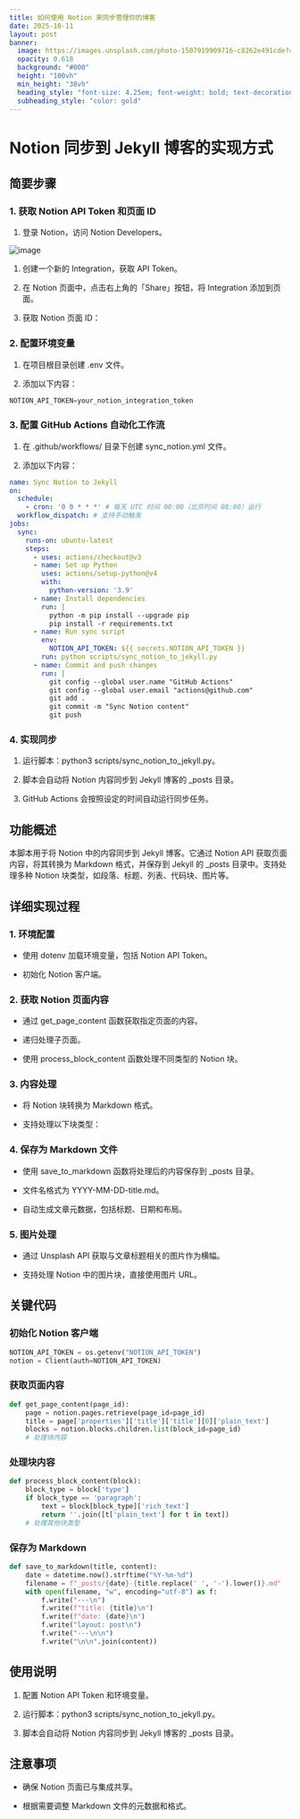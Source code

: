 ```yaml
---
title: 如何使用 Notion 来同步管理你的博客
date: 2025-10-11
layout: post
banner:
  image: https://images.unsplash.com/photo-1507919909716-c8262e491cde?crop=entropy&cs=tinysrgb&fit=max&fm=jpg&ixid=M3w2OTIwMzJ8MHwxfHJhbmRvbXx8fHx8fHx8fDE3NjAyMTM5Njh8&ixlib=rb-4.1.0&q=80&w=1080
  opacity: 0.618
  background: "#000"
  height: "100vh"
  min_height: "38vh"
  heading_style: "font-size: 4.25em; font-weight: bold; text-decoration: underline"
  subheading_style: "color: gold"
---
```


# Notion 同步到 Jekyll 博客的实现方式

## 简要步骤

### 1. 获取 Notion API Token 和页面 ID

1. 登录 Notion，访问 Notion Developers。

![image](https://prod-files-secure.s3.us-west-2.amazonaws.com/a7a0cc5a-89b9-4cda-8686-1fba0ca52f40/d19c1afe-dea5-4312-9333-786b0ba83054/image.png?X-Amz-Algorithm=AWS4-HMAC-SHA256&X-Amz-Content-Sha256=UNSIGNED-PAYLOAD&X-Amz-Credential=ASIAZI2LB466WAMMDV7V%2F20251011%2Fus-west-2%2Fs3%2Faws4_request&X-Amz-Date=20251011T201927Z&X-Amz-Expires=3600&X-Amz-Security-Token=IQoJb3JpZ2luX2VjEHMaCXVzLXdlc3QtMiJIMEYCIQC1cJtak2Qj6FvtmpLhVWOQ29lCVShkmlVyNPhv4o8BPwIhANPRi3anwyX8o8ZhRyqeeNUWzWam3YwagBCE7nhl1IdxKv8DCBwQABoMNjM3NDIzMTgzODA1Igy5DeC6QGYBhNvffwYq3AORidXNzNIguMaTeYmyv6VsBDB9S2lSvDy3DhoWp3RZRr6by6dc%2Bq7K%2B8QgeAQLY%2ByB8A1LON0ZZSd5eD%2FUhKHmzd7UfuYb9AT%2F%2B8n8blde2K%2BwGiyYBhW9bOxfOSwyOsZefsEaqnZA6vfnp%2BeTdNzAzQ5yUetyxwsd22cVQRNQvegy19uv%2Fri6Cy36jEyerftvY7NDbJTk2pobex1eplJFR0WsHh9y7Hnyq489ExN3pm0x0kaJPyUxe%2BUpNAHBBTKY4HgCBbKkL7u0TovoOWOzkYl8OXvsjDCCvrsjhZLi8q%2FirP6DaayTqalD02XWuroxb1lPqLsJjWpWD5DaPG0N4I5SDglpRoPpN2MSIKqAlgCaMtrwdBZF3dji%2FRnHlaLHXKLzXBAUBO1exWx%2BjVkvErx4fta7y3m2d8DVGlTti2JYMhUI3Iiq4c8o9DTnQ16eX%2Frosa01P73SxcUkV7GLbJ3ICu6VA2mYu04b1SQAVrOTM70yByOlrPjd1PjEciHrwOImP8pioYHZyoE1pp%2F5dFJ9HwryuHrkoIxFTPnrbZnWjkL1CQyG%2BxgpD9NMEEFvv6akI95ziB7Y0gmCCqYuh8fyUjgtx8ix%2BB9NI5HD6iNlEuJ98bjmxm%2FV%2BzCB2arHBjqkATzsJlbVhQ5qUFNzgqId%2FNaY0Z8UXk1DEpgRuvdmxJeHr6J36%2FcLWA76xGLvbi%2Fu7zxWiSzK3KlL%2BUwzD5k0O2nUmaFQl0P9M8FEidoo4qyxAqysWtN3meEuYmAwb4z1JlvuZs5ei12Etiy6VgcZ8z2o4Lf9JZIsyajL2euZYMXIC%2B8PP1ouPPBjKaj2604iCObT47RJR1I713VegcZLrMSl3fX4&X-Amz-Signature=7b1ef861dfa7c5b75fc5170aae9688d243ef98dae42f8d51e1d7389537f1f4bc&X-Amz-SignedHeaders=host&x-amz-checksum-mode=ENABLED&x-id=GetObject)

1. 创建一个新的 Integration，获取 API Token。

1. 在 Notion 页面中，点击右上角的「Share」按钮，将 Integration 添加到页面。

1. 获取 Notion 页面 ID：


### 2. 配置环境变量

1. 在项目根目录创建 .env 文件。

1. 添加以下内容：

```javascript
NOTION_API_TOKEN=your_notion_integration_token
```

### 3. 配置 GitHub Actions 自动化工作流

1. 在 .github/workflows/ 目录下创建 sync_notion.yml 文件。

1. 添加以下内容：

```yaml
name: Sync Notion to Jekyll
on:
  schedule:
    - cron: '0 0 * * *' # 每天 UTC 时间 00:00（北京时间 08:00）运行
  workflow_dispatch: # 支持手动触发
jobs:
  sync:
    runs-on: ubuntu-latest
    steps:
      - uses: actions/checkout@v3
      - name: Set up Python
        uses: actions/setup-python@v4
        with:
          python-version: '3.9'
      - name: Install dependencies
        run: |
          python -m pip install --upgrade pip
          pip install -r requirements.txt
      - name: Run sync script
        env:
          NOTION_API_TOKEN: ${{ secrets.NOTION_API_TOKEN }}
        run: python scripts/sync_notion_to_jekyll.py
      - name: Commit and push changes
        run: |
          git config --global user.name "GitHub Actions"
          git config --global user.email "actions@github.com"
          git add .
          git commit -m "Sync Notion content"
          git push
```

### 4. 实现同步

1. 运行脚本：python3 scripts/sync_notion_to_jekyll.py。

1. 脚本会自动将 Notion 内容同步到 Jekyll 博客的 _posts 目录。

1. GitHub Actions 会按照设定的时间自动运行同步任务。

## 功能概述

本脚本用于将 Notion 中的内容同步到 Jekyll 博客。它通过 Notion API 获取页面内容，将其转换为 Markdown 格式，并保存到 Jekyll 的 _posts 目录中。支持处理多种 Notion 块类型，如段落、标题、列表、代码块、图片等。

## 详细实现过程

### 1. 环境配置

- 使用 dotenv 加载环境变量，包括 Notion API Token。

- 初始化 Notion 客户端。

### 2. 获取 Notion 页面内容

- 通过 get_page_content 函数获取指定页面的内容。

- 递归处理子页面。

- 使用 process_block_content 函数处理不同类型的 Notion 块。

### 3. 内容处理

- 将 Notion 块转换为 Markdown 格式。

- 支持处理以下块类型：


### 4. 保存为 Markdown 文件

- 使用 save_to_markdown 函数将处理后的内容保存到 _posts 目录。

- 文件名格式为 YYYY-MM-DD-title.md。

- 自动生成文章元数据，包括标题、日期和布局。

### 5. 图片处理

- 通过 Unsplash API 获取与文章标题相关的图片作为横幅。

- 支持处理 Notion 中的图片块，直接使用图片 URL。

## 关键代码

### 初始化 Notion 客户端

```python
NOTION_API_TOKEN = os.getenv("NOTION_API_TOKEN")
notion = Client(auth=NOTION_API_TOKEN)
```

### 获取页面内容

```python
def get_page_content(page_id):
    page = notion.pages.retrieve(page_id=page_id)
    title = page['properties']['title']['title'][0]['plain_text']
    blocks = notion.blocks.children.list(block_id=page_id)
    # 处理块内容
```

### 处理块内容

```python
def process_block_content(block):
    block_type = block['type']
    if block_type == 'paragraph':
        text = block[block_type]['rich_text']
        return ''.join([t['plain_text'] for t in text])
    # 处理其他块类型
```

### 保存为 Markdown

```python
def save_to_markdown(title, content):
    date = datetime.now().strftime("%Y-%m-%d")
    filename = f"_posts/{date}-{title.replace(' ', '-').lower()}.md"
    with open(filename, "w", encoding="utf-8") as f:
        f.write("---\n")
        f.write(f"title: {title}\n")
        f.write(f"date: {date}\n")
        f.write("layout: post\n")
        f.write("---\n\n")
        f.write("\n\n".join(content))
```

## 使用说明

1. 配置 Notion API Token 和环境变量。

1. 运行脚本：python3 scripts/sync_notion_to_jekyll.py。

1. 脚本会自动将 Notion 内容同步到 Jekyll 博客的 _posts 目录。

## 注意事项

- 确保 Notion 页面已与集成共享。

- 根据需要调整 Markdown 文件的元数据和格式。